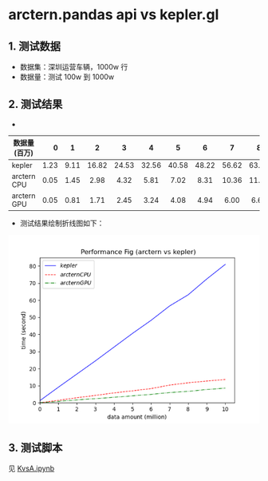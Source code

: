 # arctern.pandas api vs kepler.gl

## 1. 测试数据
- 数据集：深圳运营车辆，1000w 行
- 数据量：测试 100w 到 1000w

## 2. 测试结果
- 
|数据量(百万)	  |0 |1	|2	|3	|4	|5	|6	|7	|8	|9	|10	|
| --------   | -----:   | :----: | :----: | :----: | :----: | :----: | :----: | :----: | :----: | :----: | :----: |
|kepler	|1.23|9.11|16.82|24.53|32.56|40.58|48.22|56.62|63.13|72.36|80.92|87.22|95.57|
|arctern CPU	|0.05|1.45|2.98|4.32|5.81|7.02|8.31|10.36|11.71|12.72|13.65|14.67|16.17|
|arctern GPU	|0.05|0.81|1.71|2.45|3.24|4.08|4.94|6.00|6.69|7.77|8.59|9.37|10.24|



- 测试结果绘制折线图如下：

![perf_result.png](perf_result.png)

## 3. 测试脚本
见 [KvsA.ipynb](KvsA.ipynb)